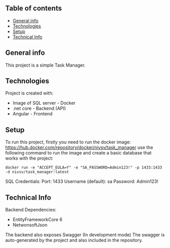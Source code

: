 ## Table of contents
* [General info](#general-info)
* [Technologies](#technologies)
* [Setup](#setup)
* [Technical Info](#technical-info)

## General info
This project is a simple Task Manager.
	
## Technologies
Project is created with:
* Image of SQL server - Docker
* .net core - Backend (API)
* Angular - Frontend
	
## Setup
To run this project, firstly you need to run the docker image:
https://hub.docker.com/repository/docker/nivsv/task_manager
use the following command to run the image and create a basic database that works with the project:
```
docker run -e "ACCEPT_EULA=Y" -e "SA_PASSWORD=Admin123!" -p 1433:1433 -d nivsv/task_manager:latest
```
SQL Credentials:
Port: 1433
Username (default): sa 
Password: Admin123!

## Technical Info
Backend Dependencies:
* EntityFrameworkCore 6
* NetwonsoftJson

The backend also exposes Swagger (In development mode)
The swagger is auto-generated by the project and also included in the repository.
